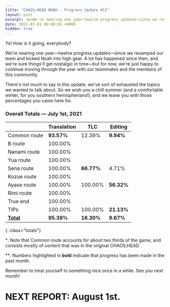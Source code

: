 ```yaml
---
title: "CHAOS;HEAD NOAH - Progress Update #11"
layout: post
excerpt: <p>We're nearing one year—twelve progress updates—since we revamped our team and kicked Noah into high gear.</p>
date: 2021-07-01 00:00:01 +0000
hidden: true
---
```


Yo! How is it going, everybody?

We're nearing one year—twelve progress updates—since we revamped our team and kicked Noah into high gear. A lot has happened since then, and we're sure things'll get nostalgic in time—but for now, we're just happy to continue moving through the year with our teammates and the members of this community.

There's not much to say in this update; we've sort of exhausted the topics we wanted to talk about. So we wish you a chill summer (and a comfortable winter, for you southern hemispherians!), and we leave you with those percentages you came here for.

### Overall Totals — July 1st, 2021

|                  | **Translation** | **TLC**    | **Editing** |
| ---------------- | --------------- | ---------- | ----------- |
| Common route     | **93.57%**      | 12.39%     | **9.94%**   |
| B route          | 100.00%         |            |             |
| Nanami route     | 100.00%         |            |             |
| Yua route        | 100.00%         |            |             |
| Sena route       | 100.00%         | **66.77%** | 4.71%       |
| Kozue route      | 100.00%         |            |             |
| Ayase route      | 100.00%         | 100.00%    | **56.32%**  |
| Rimi route       | 100.00%         |            |             |
| True end         | 100.00%         |            |             |
| TIPs             | 100.00%         | 100.00%    | **21.13%**  |
| **<u>Total</u>** | **95.39%**      | **16.30%** | **9.67%**   |
{: class="totals"}

\*: Note that Common route accounts for about two thirds of the game, and consists mostly of content that was in the original CHAOS;HEAD

\*\*: Numbers highlighted in **bold** indicate that progress has been made in the past month.

Remember to treat yourself to something nice once in a while. See you next month!

# NEXT REPORT: August 1st.
